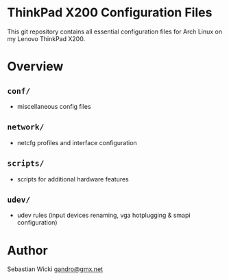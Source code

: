 ThinkPad X200 Configuration Files
=================================

This git repository contains all essential configuration files for Arch Linux 
on my Lenovo ThinkPad X200. 

Overview
========

`conf/`
-------

  - miscellaneous config files

`network/`
----------

  - netcfg profiles and interface configuration

`scripts/`
----------

  - scripts for additional hardware features

`udev/` 
-------

  - udev rules (input devices renaming, vga hotplugging & smapi configuration)

Author
======
Sebastian Wicki <gandro@gmx.net>
